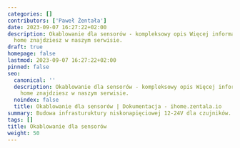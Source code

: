 ```yaml
---
categories: []
contributors: ['Paweł Żentała']
date: 2023-09-07 16:27:22+02:00
description: Okablowanie dla sensorów - kompleksowy opis Więcej informacji na smart
  home znajdziesz w naszym serwisie.
draft: true
homepage: false
lastmod: 2023-09-07 16:27:22+02:00
pinned: false
seo:
  canonical: ''
  description: Okablowanie dla sensorów - kompleksowy opis Więcej informacji na smart
    home znajdziesz w naszym serwisie.
  noindex: false
  title: Okablowanie dla sensorów | Dokumentacja - ihome.zentala.io
summary: Budowa infrasturuktury niskonapięciowej 12-24V dla czujników.
tags: []
title: Okablowanie dla sensorów
weight: 50
---
```


